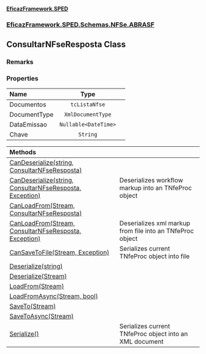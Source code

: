 #### [EficazFramework.SPED](EficazFrameworkSPED.md 'EficazFramework SPED')
### [EficazFramework.SPED.Schemas.NFSe.ABRASF](EficazFramework.SPED.Schemas.NFSe.ABRASF.md 'EficazFramework.SPED.Schemas.NFSe.ABRASF')

## ConsultarNFseResposta Class

### Remarks
### Properties

| Name | Type | |
| :--- | :---: | :--- |
| Documentos | `tcListaNfse` |  |
| DocumentType | `XmlDocumentType` |  |
| DataEmissao | `Nullable<DateTime>` |  |
| Chave | `String` |  |

| Methods | |
| :--- | :--- |
| [CanDeserialize(string, ConsultarNFseResposta)](EficazFramework.SPED.Schemas.NFSe.ABRASF/ConsultarNFseResposta/CanDeserialize(string,ConsultarNFseResposta).md 'EficazFramework.SPED.Schemas.NFSe.ABRASF.ConsultarNFseResposta.CanDeserialize(string, EficazFramework.SPED.Schemas.NFSe.ABRASF.ConsultarNFseResposta)') | |
| [CanDeserialize(string, ConsultarNFseResposta, Exception)](EficazFramework.SPED.Schemas.NFSe.ABRASF/ConsultarNFseResposta/CanDeserialize(string,ConsultarNFseResposta,Exception).md 'EficazFramework.SPED.Schemas.NFSe.ABRASF.ConsultarNFseResposta.CanDeserialize(string, EficazFramework.SPED.Schemas.NFSe.ABRASF.ConsultarNFseResposta, System.Exception)') | Deserializes workflow markup into an TNfeProc object |
| [CanLoadFrom(Stream, ConsultarNFseResposta)](EficazFramework.SPED.Schemas.NFSe.ABRASF/ConsultarNFseResposta/CanLoadFrom(Stream,ConsultarNFseResposta).md 'EficazFramework.SPED.Schemas.NFSe.ABRASF.ConsultarNFseResposta.CanLoadFrom(System.IO.Stream, EficazFramework.SPED.Schemas.NFSe.ABRASF.ConsultarNFseResposta)') | |
| [CanLoadFrom(Stream, ConsultarNFseResposta, Exception)](EficazFramework.SPED.Schemas.NFSe.ABRASF/ConsultarNFseResposta/CanLoadFrom(Stream,ConsultarNFseResposta,Exception).md 'EficazFramework.SPED.Schemas.NFSe.ABRASF.ConsultarNFseResposta.CanLoadFrom(System.IO.Stream, EficazFramework.SPED.Schemas.NFSe.ABRASF.ConsultarNFseResposta, System.Exception)') | Deserializes xml markup from file into an TNfeProc object |
| [CanSaveToFile(Stream, Exception)](EficazFramework.SPED.Schemas.NFSe.ABRASF/ConsultarNFseResposta/CanSaveToFile(Stream,Exception).md 'EficazFramework.SPED.Schemas.NFSe.ABRASF.ConsultarNFseResposta.CanSaveToFile(System.IO.Stream, System.Exception)') | Serializes current TNfeProc object into file |
| [Deserialize(string)](EficazFramework.SPED.Schemas.NFSe.ABRASF/ConsultarNFseResposta/Deserialize(string).md 'EficazFramework.SPED.Schemas.NFSe.ABRASF.ConsultarNFseResposta.Deserialize(string)') | |
| [Deserialize(Stream)](EficazFramework.SPED.Schemas.NFSe.ABRASF/ConsultarNFseResposta/Deserialize(Stream).md 'EficazFramework.SPED.Schemas.NFSe.ABRASF.ConsultarNFseResposta.Deserialize(System.IO.Stream)') | |
| [LoadFrom(Stream)](EficazFramework.SPED.Schemas.NFSe.ABRASF/ConsultarNFseResposta/LoadFrom(Stream).md 'EficazFramework.SPED.Schemas.NFSe.ABRASF.ConsultarNFseResposta.LoadFrom(System.IO.Stream)') | |
| [LoadFromAsync(Stream, bool)](EficazFramework.SPED.Schemas.NFSe.ABRASF/ConsultarNFseResposta/LoadFromAsync(Stream,bool).md 'EficazFramework.SPED.Schemas.NFSe.ABRASF.ConsultarNFseResposta.LoadFromAsync(System.IO.Stream, bool)') | |
| [SaveTo(Stream)](EficazFramework.SPED.Schemas.NFSe.ABRASF/ConsultarNFseResposta/SaveTo(Stream).md 'EficazFramework.SPED.Schemas.NFSe.ABRASF.ConsultarNFseResposta.SaveTo(System.IO.Stream)') | |
| [SaveToAsync(Stream)](EficazFramework.SPED.Schemas.NFSe.ABRASF/ConsultarNFseResposta/SaveToAsync(Stream).md 'EficazFramework.SPED.Schemas.NFSe.ABRASF.ConsultarNFseResposta.SaveToAsync(System.IO.Stream)') | |
| [Serialize()](EficazFramework.SPED.Schemas.NFSe.ABRASF/ConsultarNFseResposta/Serialize().md 'EficazFramework.SPED.Schemas.NFSe.ABRASF.ConsultarNFseResposta.Serialize()') | Serializes current TNfeProc object into an XML document |
